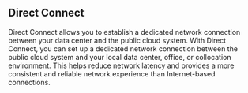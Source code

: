 ## Direct Connect


Direct Connect allows you to establish a dedicated network connection between
your data center and the public cloud system. With Direct Connect, you can set
up a dedicated network connection between the public cloud system and your local
data center, office, or collocation environment. This helps reduce network
latency and provides a more consistent and reliable network experience than
Internet-based connections.
